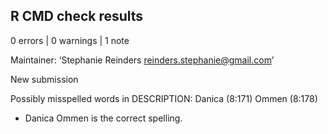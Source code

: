 ## R CMD check results

0 errors | 0 warnings | 1 note

Maintainer: ‘Stephanie Reinders <reinders.stephanie@gmail.com>’
  
  New submission
  
  Possibly misspelled words in DESCRIPTION:
  Danica (8:171)
  Ommen (8:178)
  
  * Danica Ommen is the correct spelling.
